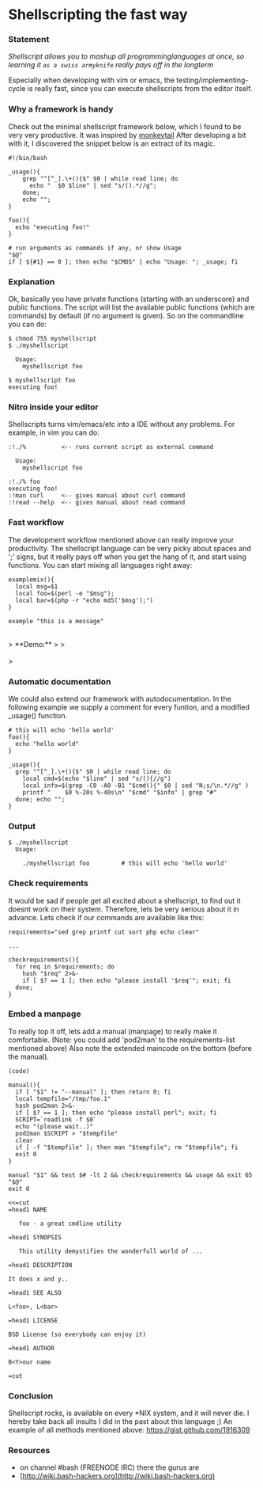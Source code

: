 Shellscripting the fast way
===========================

### Statement ###

*Shellscript allows you to mashup all programminglanguages at once, so learning it `as a swiss armyknife` really pays off in the longterm*

Especially when developing with vim or emacs, the testing/implementing-cycle is really fast, since you
can execute shellscripts from the editor itself.

### Why a framework is handy ###

Check out the minimal shellscript framework below, which I found to be very very productive.
It was inspired by [monkeytail](https://github.com/lmartinking/monkey-tail)
After developing a bit with it, I discovered the snippet below is an extract of its magic.


    #!/bin/bash
    
    _usage(){
        grep "^[^_].\+(){$" $0 | while read line; do 
          echo "  $0 $line" | sed "s/().*//g"; 
        done; 
        echo "";
    }
    
    foo(){
      echo "executing foo!"
    }
    
    # run arguments as commands if any, or show Usage
    "$@"
    if [ ${#1} == 0 ]; then echo "$CMDS" | echo "Usage: "; _usage; fi

### Explanation ###

Ok, basically you have private functions (starting with an underscore) and public functions. 
The script will list the available public functions (which are commands) by default (if no argument is given).
So on the commandline you can do:


    $ chmod 755 myshellscript 
    $ ./myshellscript 
      
      Usage:
        myshellscript foo
    
    $ myshellscript foo
    executing foo!

### Nitro inside your editor ###

Shellscripts turns vim/emacs/etc into a IDE without any problems. 
For example, in vim you can do:


    :!./%          <-- runs current script as external command 
      
      Usage:
        myshellscript foo

    :!./% foo
    executing foo!
    :!man curl     <-- gives manual about curl command 
    :!read --help  <-- gives manual about read command

### Fast workflow ###

The development workflow mentioned above can really improve your productivity. 
The shellscript language can be very picky about spaces and ';' signs, but it 
really pays off when you get the hang of it, and start using functions. 
You can start mixing all languages right away: 

    examplemix(){
      local msg=$1
      local foo=$(perl -e "$msg"); 
      local bar=$(php -r "echo md5('$msg');")
    }

    example "this is a message"

<br>
> **Demo:**
> 
> <div><script id="playterm-MjAxMi0wNi9jb2RlbWFzaHVwdHR5cmVjLTEzMzg1NDE2Nzl8ODB4MjQ=" type="text/javascript" src="http://playterm.org/js/?hash=MjAxMi0wNi9jb2RlbWFzaHVwdHR5cmVjLTEzMzg1NDE2Nzl8ODB4MjQ=" class="size:80x24"></script></div><br>
> 



### Automatic documentation ###

We could also extend our framework with autodocumentation.
In the following example we supply a comment for every funtion, and a
modified \_usage() function.


    # this will echo 'hello world'
    foo(){
      echo "hello world"
    }

    _usage(){
      grep "^[^_].\+(){$" $0 | while read line; do
        local cmd=$(echo "$line" | sed "s/(){//g")
        local info=$(grep -C0 -A0 -B1 "$cmd(){" $0 | sed "N;s/\n.*//g" )
        printf "    $0 %-20s %-40s\n" "$cmd" "$info" | grep "#"
      done; echo "";
    }

### Output ###


    $ ./myshellscript
      Usage:

        ./myshellscript foo         # this will echo 'hello world'

### Check requirements ###

It would be sad if people get all excited about a shellscript, to find out it doesnt
work on their system. Therefore, lets be very serious about it in advance.
Lets check if our commands are available like this: 


    requirements="sed grep printf cut sort php echo clear"

    ...

    checkrequirements(){
      for req in $requirements; do
        hash "$req" 2>&-
        if [ $? == 1 ]; then echo "please install '$req'"; exit; fi
      done;
    }

### Embed a manpage ###

To really top it off, lets add a manual (manpage) to really make it comfortable.
(Note: you could add 'pod2man' to the requirements-list mentioned above)
Also note the extended maincode on the bottom (before the manual).


    (code)

    manual(){
      if [ "$1" != "--manual" ]; then return 0; fi
      local tempfile="/tmp/foo.1"
      hash pod2man 2>&-
      if [ $? == 1 ]; then echo "please install perl"; exit; fi
      SCRIPT=`readlink -f $0`
      echo "(please wait..)"
      pod2man $SCRIPT > "$tempfile"
      clear
      if [ -f "$tempfile" ]; then man "$tempfile"; rm "$tempfile"; fi
      exit 0
    }

    manual "$1" && test $# -lt 2 && checkrequirements && usage && exit 65
    "$@"
    exit 0

    <<=cut
    =head1 NAME

       foo - a great cmdline utility

    =head1 SYNOPSIS

       This utility demystifies the wonderfull world of ...

    =head1 DESCRIPTION

    It does x and y..

    =head1 SEE ALSO

    L<foo>, L<bar>

    =head1 LICENSE

    BSD License (so everybody can enjoy it)

    =head1 AUTHOR

    B<Y>our name

    =cut
 
### Conclusion ###

Shellscript rocks, is available on every \*NIX system, and it will never die.
I hereby take back all insults I did in the past about this language ;) 
An example of all methods mentioned above: <a href="https://gist.github.com/1916309" target="_blank">https://gist.github.com/1916309</a>

### Resources ###

  * on channel #bash (FREENODE IRC) there the gurus are
  * [http://wiki.bash-hackers.org](http://wiki.bash-hackers.org)
